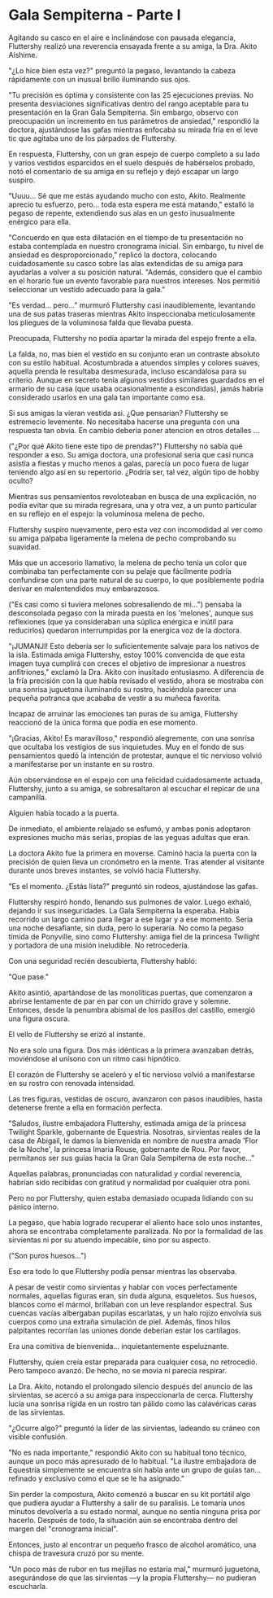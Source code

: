 # Gala Sempiterna - Parte I

Agitando su casco en el aire e inclinándose con pausada elegancia, Fluttershy realizó una reverencia ensayada frente a su amiga, la Dra. Akito Aishime.

"¿Lo hice bien esta vez?" preguntó la pegaso, levantando la cabeza rápidamente con un inusual brillo iluminando sus ojos.

"Tu precisión es óptima y consistente con las 25 ejecuciones previas. No presenta desviaciones significativas dentro del rango aceptable para tu presentación en la Gran Gala Sempiterna. Sin embargo, observo con preocupación un incremento en tus parámetros de ansiedad," respondió la doctora, ajustándose las gafas mientras enfocaba su mirada fría en el leve tic que agitaba uno de los párpados de Fluttershy.

En respuesta, Fluttershy, con un gran espejo de cuerpo completo a su lado y varios vestidos esparcidos en el suelo después de habérselos probado, notó el comentario de su amiga en su reflejo y dejó escapar un largo suspiro.

"Uuuu... Sé que me estás ayudando mucho con esto, Akito. Realmente aprecio tu esfuerzo, pero... toda esta espera me está matando," estalló la pegaso de repente, extendiendo sus alas en un gesto inusualmente enérgico para ella.

"Concuerdo en que esta dilatación en el tiempo de tu presentación no estaba contemplada en nuestro cronograma inicial. Sin embargo, tu nivel de ansiedad es desproporcionado," replicó la doctora, colocando cuidadosamente su casco sobre las alas extendidas de su amiga para ayudarlas a volver a su posición natural. "Además, considero que el cambio en el horario fue un evento favorable para nuestros intereses. Nos permitió seleccionar un vestido adecuado para la gala."

"Es verdad... pero..." murmuró Fluttershy casi inaudiblemente, levantando una de sus patas traseras mientras Akito inspeccionaba meticulosamente los pliegues de la voluminosa falda que llevaba puesta.

Preocupada, Fluttershy no podía apartar la mirada del espejo frente a ella.

La falda, no, mas bien el vestido en su conjunto eran un contraste absoluto con su estilo habitual. Acostumbrada a atuendos simples y colores suaves, aquella prenda le resultaba desmesurada, incluso escandalosa para su criterio. Aunque en secreto tenía algunos vestidos similares guardados en el armario de su casa (que usaba ocasionalmente a escondidas), jamás habría considerado usarlos en una gala tan importante como esa.

Si sus amigas la vieran vestida asi. ¿Que pensarian? Fluttershy se estremecio levemente. No necesitaba hacerse una pregunta con una respuesta tan obvia. En cambio deberia poner atencion en otros detalles ...

("¿Por qué Akito tiene este tipo de prendas?") Fluttershy no sabía qué responder a eso. Su amiga doctora, una profesional seria que casi nunca asistía a fiestas y mucho menos a galas, parecía un poco fuera de lugar teniendo algo así en su repertorio. ¿Podría ser, tal vez, algún tipo de hobby oculto?

Mientras sus pensamientos revoloteaban en busca de una explicación, no podía evitar que su mirada regresara, una y otra vez, a un punto particular en su reflejo en el espejo: la voluminosa melena de pecho.

Fluttershy suspiro nuevamente, pero esta vez con incomodidad al ver como su amiga palpaba ligeramente la melena de pecho comprobando su suavidad.

Más que un accesorio llamativo, la melena de pecho tenia un color que combinaba tan perfectamente con su pelaje que fácilmente podría confundirse con una parte natural de su cuerpo, lo que posiblemente podría derivar en malentendidos muy embarazosos.

("Es casi como si tuviera melones sobresaliendo de mi...") pensaba la desconsolada pegaso con la mirada puesta en los 'melones', aunque sus reflexiones (que ya consideraban una súplica enérgica e inútil para reducirlos) quedaron interrumpidas por la energica voz de la doctora.

"¡JUMANJI! Esto debería ser lo suficientemente salvaje para los nativos de la isla. Estimada amiga Fluttershy, estoy 100% convencida de que esta imagen tuya cumplirá con creces el objetivo de impresionar a nuestros anfitriones," exclamó la Dra. Akito con inusitado entusiasmo. A diferencia de la fría precisión con la que había revisado el vestido, ahora se mostraba con una sonrisa juguetona iluminando su rostro, haciéndola parecer una pequeña potranca que acababa de vestir a su muñeca favorita.

Incapaz de arruinar las emociones tan puras de su amiga, Fluttershy reaccionó de la única forma que podía en ese momento.

"¡Gracias, Akito! Es maravilloso," respondió alegremente, con una sonrisa que ocultaba los vestigios de sus inquietudes. Muy en el fondo de sus pensamientos quedó la intención de protestar, aunque el tic nervioso volvió a manifestarse por un instante en su rostro.

Aún observándose en el espejo con una felicidad cuidadosamente actuada, Fluttershy, junto a su amiga, se sobresaltaron al escuchar el repicar de una campanilla.

Alguien había tocado a la puerta.

De inmediato, el ambiente relajado se esfumó, y ambas ponis adoptaron expresiones mucho más serias, propias de las yeguas adultas que eran.

La doctora Akito fue la primera en moverse. Caminó hacia la puerta con la precisión de quien lleva un cronómetro en la mente. Tras atender al visitante durante unos breves instantes, se volvió hacia Fluttershy.

"Es el momento. ¿Estás lista?" preguntó sin rodeos, ajustándose las gafas.

Fluttershy respiró hondo, llenando sus pulmones de valor. Luego exhaló, dejando ir sus inseguridades. La Gala Sempiterna la esperaba. Había recorrido un largo camino para llegar a ese lugar y a ese momento. Sería una noche desafiante, sin duda, pero lo superaría. No como la pegaso tímida de Ponyville, sino como Fluttershy: amiga fiel de la princesa Twilight y portadora de una misión ineludible. No retrocedería.

Con una seguridad recién descubierta, Fluttershy habló:

"Que pase."

Akito asintió, apartándose de las monolíticas puertas, que comenzaron a abrirse lentamente de par en par con un chirrido grave y solemne. Entonces, desde la penumbra abismal de los pasillos del castillo, emergió una figura oscura.

El vello de Fluttershy se erizó al instante. 

No era solo una figura. Dos más idénticas a la primera avanzaban detrás, moviéndose al unísono con un ritmo casi hipnótico.

El corazón de Fluttershy se aceleró y el tic nervioso volvió a manifestarse en su rostro con renovada intensidad.

Las tres figuras, vestidas de oscuro, avanzaron con pasos inaudibles, hasta detenerse frente a ella en formación perfecta.

"Saludos, ilustre embajadora Fluttershy, estimada amiga de la princesa Twilight Sparkle, gobernante de Equestria. Nosotras, sirvientas reales de la casa de Abigail, le damos la bienvenida en nombre de nuestra amada 'Flor de la Noche', la princesa Imaria Rouse, gobernante de Rou. Por favor, permítanos ser sus guías hacia la Gran Gala Sempiterna de esta noche..."

Aquellas palabras, pronunciadas con naturalidad y cordial reverencia, habrían sido recibidas con gratitud y normalidad por cualquier otra poni.

Pero no por Fluttershy, quien estaba demasiado ocupada lidiando con su pánico interno.

La pegaso, que había logrado recuperar el aliento hace solo unos instantes, ahora se encontraba completamente paralizada. No por la formalidad de las sirvientas ni por su atuendo impecable, sino por su aspecto.

("Son puros huesos...")

Eso era todo lo que Fluttershy podía pensar mientras las observaba.

A pesar de vestir como sirvientas y hablar con voces perfectamente normales, aquellas figuras eran, sin duda alguna, esqueletos. Sus huesos, blancos como el mármol, brillaban con un leve resplandor espectral. Sus cuencas vacías albergaban pupilas escarlatas, y un halo rojizo envolvía sus cuerpos como una extraña simulación de piel. Además, finos hilos palpitantes recorrían las uniones donde deberían estar los cartílagos.

Era una comitiva de bienvenida... inquietantemente espeluznante.

Fluttershy, quien creía estar preparada para cualquier cosa, no retrocedió. Pero tampoco avanzó. De hecho, no se movia ni parecia respirar.

La Dra. Akito, notando el prolongado silencio después del anuncio de las sirvientas, se acercó a su amiga para inspeccionarla de cerca. Fluttershy lucía una sonrisa rígida en un rostro tan pálido como las calavéricas caras de las sirvientas.

"¿Ocurre algo?" preguntó la líder de las sirvientas, ladeando su cráneo con visible confusión.

"No es nada importante," respondió Akito con su habitual tono técnico, aunque un poco más apresurado de lo habitual. "La ilustre embajadora de Equestria simplemente se encuentra sin habla ante un grupo de guías tan... refinado y exclusivo como el que se le ha asignado."

Sin perder la compostura, Akito comenzó a buscar en su kit portátil algo que pudiera ayudar a Fluttershy a salir de su paralisis. Le tomaría unos minutos devolverla a su estado normal, aunque no sentia ninguna prisa por hacerlo. Después de todo, la situación aún se encontraba dentro del margen del "cronograma inicial".

Entonces, justo al encontrar un pequeño frasco de alcohol aromático, una chispa de travesura cruzó por su mente.

"Un poco más de rubor en tus mejillas no estaría mal," murmuró juguetona, asegurándose de que las sirvientas —y la propia Fluttershy— no pudieran escucharla.